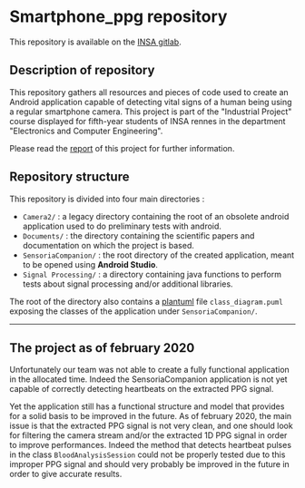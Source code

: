 # Smartphone_ppg repository

This repository is available on the [INSA gitlab](https://gitlab.insa-rennes.fr/Sensoria_Analytics/smartphone_ppg).

## Description of repository

This repository gathers all resources and pieces of code used to create an Android application capable of detecting vital signs of a human being using a regular smartphone camera. This project is part of the "Industrial Project" course displayed for fifth-year students of INSA rennes in the department "Electronics and Computer Engineering".

Please read the [report](https://www.overleaf.com/read/tnxbqmhwjvss) of this project for further information.

## Repository structure

This repository is divided into four main directories :
- `Camera2/` : a legacy directory containing the root of an obsolete android application used to do preliminary tests with android.
- `Documents/` : the directory containing the scientific papers and documentation on which the project is based.
- `SensoriaCompanion/` : the root directory of the created application, meant to be opened using **Android Studio**.
- `Signal Processing/` : a directory containing java functions to perform tests about signal processing and/or additional libraries.

The root of the directory also contains a [plantuml](https://www.planttext.com/) file `class_diagram.puml` exposing the classes of the application under `SensoriaCompanion/`.

--------------------------------------------------------------------------------

## The project as of february 2020

Unfortunately our team was not able to create a fully functional application in the allocated time. Indeed the SensoriaCompanion application is not yet capable of correctly detecting heartbeats on the extracted PPG signal.

Yet the application still has a functional structure and model that provides for a solid basis to be improved in the future. As of february 2020, the main issue is that the extracted PPG signal is not very clean, and one should look for filtering the camera stream and/or the extracted 1D PPG signal in order to improve performances. Indeed the method that detects heartbeat pulses in the class `BloodAnalysisSession` could not be properly tested due to this improper PPG signal and should very probably be improved in the future in order to give accurate results.
